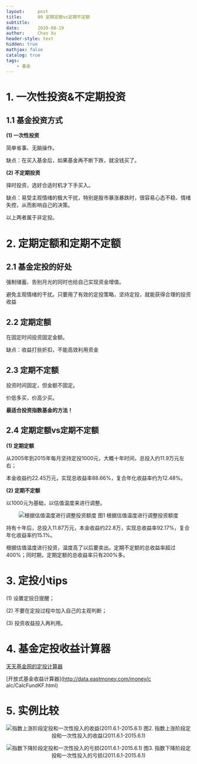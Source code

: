```yaml
---
layout:     post
title:      09 定期定额vs定期不定额
subtitle:   
date:       2020-08-19
author:     Chao Xu
header-style: text
hidden: true 
mathjax: false
catalog: true
tags:
    - 基金
---
```


# 1. 一次性投资&不定期投资

## 1.1 基金投资方式

**(1) 一次性投资**

简单省事、无脑操作。

缺点：在买入基金后，如果基金再不断下跌，就没钱买了。

**(2) 不定期投资**

择时投资，选好合适时机才下手买入。

缺点：易受主观情绪的极大干扰，特别是股市暴涨暴跌时，很容易心态不稳、情绪失控，从而影响自己的决策。

以上两者属于非定投。

# 2. 定期定额和定期不定额

## **2.1 基金定投的好处**

强制储蓄、告别月光的同时也给自己实现资金增值。

避免主观情绪的干扰。只要用了有效的定投策略，坚持定投，就能获得合理的投资收益

## **2.2 定期定额**

在固定时间投资固定金额。

缺点：收益打些折扣，不能高效利用资金

## 2.3 定期不定额

投资时间固定，但金额不固定。

价低多买，价高少买。

**最适合投资指数基金的方法！**

## 2.4 定期定额vs定期不定额

**(1) 定期定额**

从2005年到2015年每月坚持定投1000元，大概十年时间，总投入约11.9万元左右；

本金收益约22.45万元，实现总收益率88.66%，复合年化收益率约为12.48%。

**(2) 定期不定额**

以1000元为基础，以估值温度来进行调整。

<p align="center">
  <img src="https://i.loli.net/2020/09/23/fZirQDXPWK2sNEu.png" title="根据估值温度进行调整投资额度">
图1 根据估值温度进行调整投资额度
</p>

持有十年后，总投入11.87万元，本金收益约22.8万，实现总收益率92.17%，复合年化收益率约15.1%。

根据估值温度进行投资，温度高了以后要卖出。定期不定额的总收益率超过400%；同时期，定期定额的总收益率只有200%多。

# 3. 定投小tips

(1) 设置定投日提醒；

(2) 不要在定投过程中加入自己的主观判断；

(3) 投资收益投入再利用。

# 4. 基金定投收益计算器

[天天基金网的定投计算器](http://data.eastmoney.com/money/calc/FundCalcDTSY.html)

[开放式基金收益计算器](http://data.eastmoney.com/money/c alc/CalcFundKF.html)

# 5. 实例比较

<p align="center">
  <img src="https://i.loli.net/2020/09/23/IvlNJygqAXtWpQD.png" title="指数上涨阶段定投和一次性投入的收益(2011.6.1-2015.6.1)">
图2. 指数上涨阶段定投和一次性投入的收益(2011.6.1-2015.6.1)
</p>

<p align="center">
  <img src="https://i.loli.net/2020/09/23/Z3KmLhHRIGX91Dr.png" title="指数下降阶段定投和一次性投入的亏损(2011.6.1-2015.6.1)">
图3. 指数下降阶段定投和一次性投入的亏损(2011.6.1-2015.6.1)
</p>















